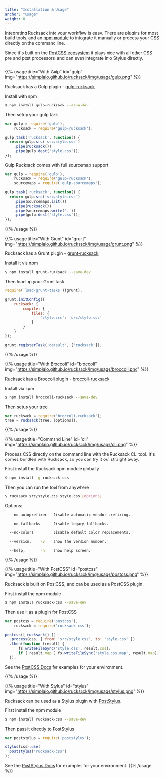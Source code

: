 ```yaml
---
title: "Installation & Usage"
anchor: "usage"
weight: 0
---
```


Integrating Rucksack into your workflow is easy. There are plugins for most build tools, and an [npm module](https://www.npmjs.com/package/rucksack-css) to integrate it manually or process your CSS directly on the command line.

Since it's built on the [PostCSS ecosystem](https://github.com/postcss/postcss) it plays nice with all other CSS pre and post processors, and can even integrate into Stylus directly.

<div style="overflow: auto;">

{{% usage title="With Gulp" id="gulp" img="https://simplaio.github.io/rucksack/img/usage/gulp.png" %}}

Rucksack has a Gulp plugin - [gulp-rucksack](https://github.com/simplaio/gulp-rucksack)

Install with npm
```bash
$ npm install gulp-rucksack --save-dev
```


Then setup your gulp task
```javascript
var gulp = require('gulp'),
    rucksack = require('gulp-rucksack');

gulp.task('rucksack', function() {
  return gulp.src('src/style.css')
    .pipe(rucksack())
    .pipe(gulp.dest('style.css'));
});
```


Gulp Rucksack comes with full sourcemap support

```javascript
var gulp = require('gulp'),
    rucksack = require('gulp-rucksack'),
    sourcemaps = require('gulp-sourcemaps');

gulp.task('rucksack', function() {
  return gulp.src('src/style.css')
    .pipe(sourcemaps.init())
    .pipe(rucksack())
    .pipe(sourcemaps.write('.'))
    .pipe(gulp.dest('style.css'));
});
```

{{% /usage %}}

{{% usage title="With Grunt" id="grunt" img="https://simplaio.github.io/rucksack/img/usage/grunt.png" %}}

Rucksack has a Grunt plugin - [grunt-rucksack](https://github.com/simplaio/grunt-rucksack)

Install it via npm
```bash
$ npm install grunt-rucksack --save-dev
```

Then load up your Grunt task

```javascript
require('load-grunt-tasks')(grunt);

grunt.initConfig({
    rucksack: {
        compile: {
            files: {
                'style.css': 'src/style.css'
            }
        }
    }
});

grunt.registerTask('default', ['rucksack']);
```

{{% /usage %}}

{{% usage title="With Broccoli" id="broccoli" img="https://simplaio.github.io/rucksack/img/usage/broccoli.png" %}}

Rucksack has a Broccoli plugin - [broccoli-rucksack](https://github.com/simplaio/broccoli-rucksack)

Install via npm
```bash
$ npm install broccoli-rucksack --save-dev
```

Then setup your tree
```javascript
var rucksack = require('broccoli-rucksack');
tree = rucksack(tree, [options]);
```

{{% /usage %}}

{{% usage title="Command Line" id="cli" img="https://simplaio.github.io/rucksack/img/usage/cli.png" %}}

Process CSS directly on the command line with the Rucksack CLI tool. It's comes bundled with Rucksack, so you can try it out straight away.

First install the Rucksack npm module globally
```bash
$ npm install -g rucksack-css
```

Then you can run the tool from anywhere
```bash
$ rucksack src/style.css style.css [options]
```

Options:
```bash
  --no-autoprefixer   Disable automatic vendor prefixing.

  --no-fallbacks      Disable legacy fallbacks.

  --no-colors         Disable default color replacements.

  --version,    -v    Show the version number.

  --help,       -h    Show help screen.
```

{{% /usage %}}

{{% usage title="With PostCSS" id="postcss" img="https://simplaio.github.io/rucksack/img/usage/postcss.png" %}}

Rucksack is built on PostCSS, and can be used as a PostCSS plugin.

First install the npm module
```bash
$ npm install rucksack-css --save-dev
```

Then use it as a plugin for PostCSS
```javascript
var postcss = require('postcss'),
    rucksack = require('rucksack-css');

postcss([ rucksack() ])
  .process(css, { from: 'src/style.css', to: 'style.css' })
  .then(function (result) {
      fs.writeFileSync('style.css', result.css);
      if ( result.map ) fs.writeFileSync('style.css.map', result.map);
  });
```

See the [PostCSS Docs](https://github.com/postcss/postcss) for examples for your environment.

{{% /usage %}}

{{% usage title="With Stylus" id="stylus" img="https://simplaio.github.io/rucksack/img/usage/stylus.png" %}}

Rucksack can be used as a Stylus plugin with [PostStylus](https://github.com/seaneking/poststylus).

First install the npm module
```bash
$ npm install rucksack-css --save-dev
```

Then pass it directly to PostStylus
```javascript
var poststylus = require('poststylus');

stylus(css).use(
  poststylus('rucksack-css')
);
```

See the [PostStylus Docs](https://github.com/seaneking/poststylus) for examples for your environment.
{{% /usage %}}

</div>
